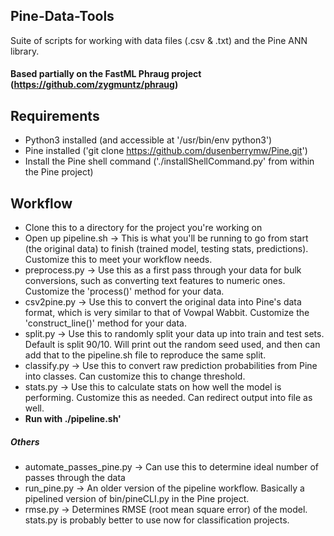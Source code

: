 Pine-Data-Tools
---

Suite of scripts for working with data files (.csv &amp; .txt) and the Pine ANN
library.

#### Based partially on the FastML Phraug project (https://github.com/zygmuntz/phraug)

## Requirements
- Python3 installed (and accessible at '/usr/bin/env python3')
- Pine installed ('git clone https://github.com/dusenberrymw/Pine.git')
- Install the Pine shell command ('./installShellCommand.py' from within the Pine
project)


## Workflow
- Clone this to a directory for the project you're working on
- Open up pipeline.sh -> This is what you'll be running to go from start (the
    original data) to finish (trained model, testing stats, predictions).
    Customize this to meet your workflow needs.
- preprocess.py -> Use this as a first pass through your data for bulk
conversions, such as converting text features to numeric ones.  Customize the
'process()' method for your data.
- csv2pine.py -> Use this to convert the original data into Pine's data format,
which is very similar to that of Vowpal Wabbit.  Customize the
'construct_line()' method for your data.
- split.py -> Use this to randomly split your data up into train and test sets.
Default is split 90/10.  Will print out the random seed used, and then can add
that to the pipeline.sh file to reproduce the same split.
- classify.py -> Use this to convert raw prediction probabilities from Pine into
classes.  Can customize this to change threshold.
- stats.py -> Use this to calculate stats on how well the model is performing.
Customize this as needed.  Can redirect output into file as well.
- **Run with ./pipeline.sh'**

##### Others
-  automate_passes_pine.py -> Can use this to determine ideal number of passes
through the data
- run_pine.py -> An older version of the pipeline workflow.  Basically a pipelined
version of bin/pineCLI.py in the Pine project.
- rmse.py -> Determines RMSE (root mean square error) of the model.  stats.py is
probably better to use now for classification projects.
